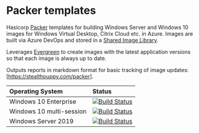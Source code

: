 # Packer templates

Hasicorp [Packer](https://www.packer.io/) templates for building Windows Server and Windows 10 images for Windows Virtual Desktop, Citrix Cloud etc. in Azure. Images are built via Azure DevOps and stored in a [Shared Image Library](https://docs.microsoft.com/en-us/azure/virtual-machines/shared-image-galleries).

Leverages [Evergreen](https://stealthpuppy.com/evergreen) to create images with the latest application versions so that each image is always up to date.

Outputs reports in markdown format for basic tracking of image updates: [https://stealthpuppy.com/packer].

| Operating System | Status |
|:--|:--|
| Windows 10 Enterprise | [![Build Status](https://dev.azure.com/stealthpuppyLab/Packer/_apis/build/status/windows10-enterprise-wvd?branchName=main)](https://dev.azure.com/stealthpuppyLab/Packer/_build/latest?definitionId=2&branchName=main) |
| Windows 10 multi-session | [![Build Status](https://dev.azure.com/stealthpuppyLab/Packer/_apis/build/status/windows10-multisession-wvd?branchName=main)](https://dev.azure.com/stealthpuppyLab/Packer/_build/latest?definitionId=2&branchName=main) |
| Windows Server 2019 | [![Build Status](https://dev.azure.com/stealthpuppyLab/Packer/_apis/build/status/windowsserver2019-wvd?branchName=main)](https://dev.azure.com/stealthpuppyLab/Packer/_build/latest?definitionId=2&branchName=main) |
